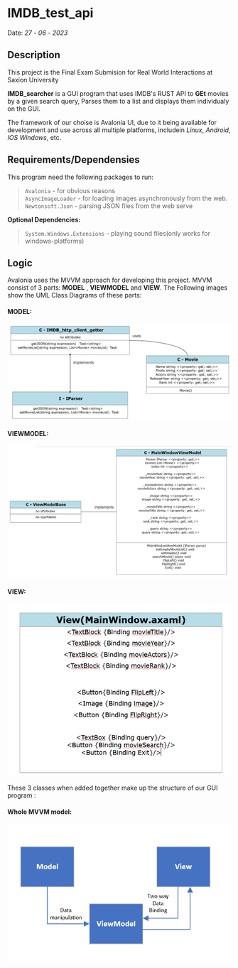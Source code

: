 # IMDB_test_api

	


Date: *27* - *06* - *2023*

## Description

This project is the  Final Exam Submision for Real World Interactions at Saxion University

**IMDB_searcher** is a GUI program that uses IMDB's RUST API to **GEt** movies by a given search query, Parses them to a list and displays them individualy on the GUI. 

The framework of our choise is Avalonia UI, due to it being available for development and use across all multiple platforms, includein *Linux*, *Android*, *IOS* *Windows*, etc. <br>

## Requirements/Dependensies

This program need the following packages to run: 
> `Avalonia` - for obvious reasons<br>
> `AsyncImageLoader`  - for loading images asynchronously from the web.<br>
> `Newtonsoft.Json` - parsing JSON files from the web serve<br>

**Optional Dependencies:** 
> `System.Windows.Extensions` - playing sound files(only works for windows-platforms)


## Logic

Avalonia uses the MVVM approach for developing this project. 
MVVM consist of 3 parts: **MODEL** , **VIEWMODEL** and **VIEW**. 
The Following images show the UML Class Diagrams of these parts: 

#### MODEL: 

![Model](./github_Images/model.png)

#### VIEWMODEL: 
![ViewModel](./github_Images/viewmodel.png)

#### VIEW: 
![view](./github_Images/view.png)

These 3 classes when added together make up the structure of our GUI program : 


#### Whole MVVM model: 

![whole](./github_Images/whole.png)



